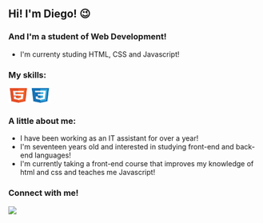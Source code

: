 ## Hi! I'm Diego! 😉
### And I'm a student of Web Development! 
- I'm currenty studing HTML, CSS and Javascript!

### My skills:
<div display="flex">
<img alt="HTML" height="30" width="40" src="https://raw.githubusercontent.com/devicons/devicon/master/icons/html5/html5-original.svg">
<img alt="CSS" height="30" width="40" src="https://raw.githubusercontent.com/devicons/devicon/master/icons/css3/css3-original.svg">
</div>

### A little about me:
- I have been working as an IT assistant for over a year!
- I'm seventeen years old and interested in studying front-end and back-end languages!
- I'm currently taking a front-end course that improves my knowledge of html
 and css and teaches me Javascript!

### Connect with me!
<a href="https://www.linkedin.com/in/diego-castellini-ramirez-136ba1254/"><img src="https://img.shields.io/badge/LinkedIn-F6F6F6?style=for-the-badge&logo=linkedin&logoColor=blue"> </img></a>
